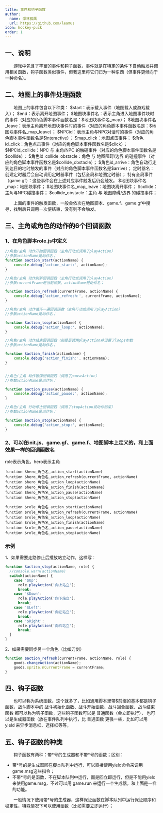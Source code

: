 ```yaml
---
title: 事件和钩子函数
author:
  name: 深林孤鹰
  url: https://github.com/leamus
icon: hockey-puck
order: 1
---
```


## 一、说明

&emsp;&emsp;游戏中包含了丰富的事件和钩子函数，事件就是在特定的条件下自动触发并调用相关函数，钩子函数类似事件，但我这里将它们归为一种东西（但事件更倾向于一种命名）。

## 二、地图上的事件处理函数

&emsp;&emsp;地图上的事件包含以下种类：
      \$start：表示载入事件（地图载入或游戏载入）；
      \$end：表示离开地图事件；
      \$地图块事件名：表示主角进入地图事件块时的事件（对应的角色脚本事件函数名是：\$地图块事件名_map）；
      \$地图块事件名_leave：表示主角离开地图块事件时的事件（对应的角色脚本事件函数名是：\$地图块事件名_map_leave）；
      \$NPCid：表示主角与NPC对话时的事件（对应的角色脚本事件函数名是\$interactive）；
      \$map_click：地图点击事件；
      \$角色id_click：角色点击事件（对应的角色脚本事件函数名是\$click）；
      \$NPCid_collide：NPC 与 主角/NPC 的触碰事件（对应的角色脚本事件函数名是\$collide）；
      \$角色id_collide_obstacle：角色 与 地图障碍/边界 的碰撞事件（对应的角色脚本事件函数名是\$collide_obstacle）；
      \$角色id_arrive：角色自动行走到达目的地时触发的事件（对应的角色脚本事件函数名是\$arrive）；
      定时器名：创建定时器后会自动调用定时器事件（包括全局和地图定时器）；
      特有全局事件（game.gf）：这些事件会在上述对应事件触发后仍会触发。
        \$地图块事件名_map：地图块事件；
        \$地图块事件名_map_leave：地图块离开事件；
        \$collide：主角与NPC碰撞事件；
        \$collide_obstacle：主角 与 地图障碍/边界 的碰撞事件；

&emsp;&emsp;上面的事件的触发函数，一般会依次在地图脚本、game.f、game.gf中搜寻，找到后只调用一次便结束，没有则不会触发。

## 三、主角或角色的动作的6个回调函数

### 1、在角色脚本role.js中定义

```js
//角色/主角 动作开始回调函数（主角行动或调用了playAction）
//参数actionName是动作名；
function $action_start(actionName) {
    console.debug('action_start:', actionName);
}

//角色/主角 动作刷新回调函数（主角行动或调用了playAction）
//参数currentFrame是当前帧数，actionName是动作名；

function $action_refresh(currentFrame, actionName) {
    console.debug('action_refresh:', currentFrame, actionName);
}

//角色/主角 动作循环一遍回调函数（主角行动或调用了playAction）
//参数actionName是动作名；

function $action_loop(actionName) {
    console.debug('action_loop:', actionName);
}

//角色/主角 动作结束回调函数（前提是调用playAction并设置了loops参数
//参数actionName是动作名；

function $action_finish(actionName) {
    console.debug('action_finish:', actionName);
}


//角色/主角 动作暂停回调函数（调用了pauseAction）
//参数actionName是动作名；

function $action_pause(actionName) {
    console.debug('action_pause:', actionName);
}

//角色/主角 行动停止回调函数（调用了stopAction或动作结束）
//参数actionName是动作名；

function $action_stop(actionName) {
    console.debug('action_stop:', actionName);
}
```

### 2、可以在init.js、game.gf、game.f、地图脚本上定义的，和上面效果一样的回调函数名

role表示角色，hero表示主角

```text
function $hero_角色名_action_start(actionName)
function $hero_角色名_action_refresh(currentFrame, actionName)
function $hero_角色名_action_loop(actionName)
function $hero_角色名_action_finish(actionName)
function $hero_角色名_action_pause(actionName)
function $hero_角色名_action_stop(actionName)

function $role_角色名_action_start(actionName)
function $role_角色名_action_refresh(currentFrame, actionName)
function $role_角色名_action_loop(actionName)
function $role_角色名_action_finish(actionName)
function $role_角色名_action_pause(actionName)
function $role_角色名_action_stop(actionName)
```

### 示例

1、如果需要走路停止后播放站立动作，这样写：

```js
function $action_stop(actionName, role) {
  //console.warn(actionName)
  switch(actionName) {
    case '$Up':
      role.playAction('向上站立');
      break;
    case '$Down':
      role.playAction('向下站立');
      break;
    case '$Left':
      role.playAction('向左站立');
      break;
    case '$Right':
      role.playAction('向右站立');
      break;
  }
}
```

2、如果需要同步另一个角色（比如刀剑）

```js
function $action_refresh(currentFrame, actionName, role) {
    goods.changeAction(actionName);
    goods.sprite.nCurrentFrame = currentFrame;
}
```

## 四、钩子函数

&emsp;&emsp;也可以称为系统函数，这个就多了，比如通用脚本里带\$前缀的基本都是钩子函数，战斗脚本中的 战斗初始化函数、战斗开始函数、战斗回合函数、战斗结束函数
都可以称为钩子函数，这些钩子函数可以是 普通函数（会立即执行），
也可以是生成器函数（放在事件队列中执行，比 普通函数 更强一些，比如可以用 yield 来异步消息框、选择框等等。

## 五、钩子函数的种类

&emsp;&emsp;钩子函数有两种：带\*号的生成器和不带\*号的函数；区别：

* 带\*号的是生成器回在脚本队列中运行，可以直接使用yield命令来调用game.msg这些指令；
* 不带\*号的是函数，不在脚本队列中运行，而是回立即运行，但是不能用yield来使用game.msg，不过可以用 game.run 来运行一个生成器，和上面是一样的功能。

&emsp;&emsp;一般情况下使用带\*号的生成器，这样保证函数在脚本队列中运行保证顺序和稳定性，特殊情况下可以使用函数（比如需要立即运行）；
